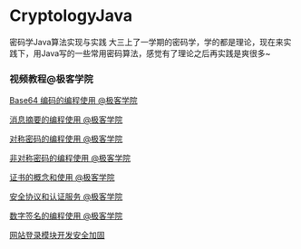 # CryptologyJava
密码学Java算法实现与实践
大三上了一学期的密码学，学的都是理论，现在来实践下，用Java写的一些常用密码算法，感觉有了理论之后再实践是爽很多~

### 视频教程@极客学院

[Base64 编码的编程使用 @极客学院](http://www.jikexueyuan.com/course/738.html)

[消息摘要的编程使用 @极客学院](http://www.jikexueyuan.com/course/804.html)

[对称密码的编程使用 @极客学院](http://www.jikexueyuan.com/course/833.html)

[非对称密码的编程使用 @极客学院](http://www.jikexueyuan.com/course/932.html)

[证书的概念和使用 @极客学院](http://www.jikexueyuan.com/course/1271.html)

[安全协议和认证服务 @极客学院](http://www.jikexueyuan.com/course/1383.html)

[数字签名的编程使用 @极客学院](http://www.jikexueyuan.com/course/1239.html)

[网站登录模块开发安全加固](http://www.jikexueyuan.com/course/1424.html)

